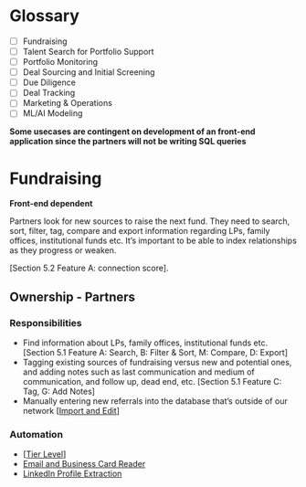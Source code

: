 # Glossary
- [ ] Fundraising
- [ ] Talent Search for Portfolio Support
- [ ] Portfolio Monitoring
- [ ] Deal Sourcing and Initial Screening
- [ ] Due Diligence
- [ ] Deal Tracking
- [ ] Marketing & Operations
- [ ] ML/AI Modeling

**Some usecases are contingent on development of an front-end application since the partners will not be writing SQL queries**

# Fundraising
**Front-end dependent**

Partners look for new sources to raise the next fund. They need to search, sort, filter, tag, compare and export information regarding LPs, family offices, institutional funds etc. It’s important to be able to index relationships as they progress or weaken. 

[Section 5.2 Feature A: connection score]. 

## Ownership - Partners
### Responsibilities
- Find information about LPs, family offices, institutional funds etc. [Section 5.1 Feature A: Search, B: Filter & Sort, M: Compare, D: Export]
- Tagging existing sources of fundraising versus new and potential ones, and adding notes such as last communication and medium of communication, and follow up, dead end, etc. [Section 5.1 Feature C: Tag, G: Add Notes]
- Manually entering new referrals into the database that’s outside of our network [[Import and Edit](./Requirements.md#import-and-edit)]

### Automation
- [[Tier Level](./Requirements.md#tier-level)]
- [Email and Business Card Reader](./Requirements.md#email-and-business-card-reader)
- [LinkedIn Profile Extraction](./Requirements.md#linkedin-profile-extraction)





